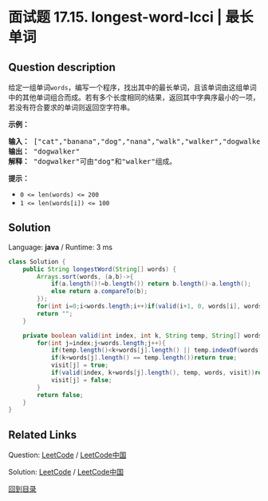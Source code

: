 ﻿# 面试题 17.15. longest-word-lcci | 最长单词

## Question description

<!--If you want to use the English description, use <p>Given a list of words, write a program to find the longest word made of other words in the list. If there are more than one answer, return the one that has smallest lexicographic order. If no answer, return an empty string.</p>

<p><strong>Example: </strong></p>

<pre>
<strong>Input: </strong> [&quot;cat&quot;,&quot;banana&quot;,&quot;dog&quot;,&quot;nana&quot;,&quot;walk&quot;,&quot;walker&quot;,&quot;dogwalker&quot;]
<strong>Output: </strong> &quot;dogwalker&quot;
<strong>Explanation: </strong> &quot;dogwalker&quot; can be made of &quot;dog&quot; and &quot;walker&quot;.
</pre>

<p><strong>Note: </strong></p>

<ul>
	<li><code>0 &lt;= len(words) &lt;= 200</code></li>
	<li><code>1 &lt;= len(words[i]) &lt;= 100</code></li>
</ul>
 instead-->
<p>给定一组单词<code>words</code>，编写一个程序，找出其中的最长单词，且该单词由这组单词中的其他单词组合而成。若有多个长度相同的结果，返回其中字典序最小的一项，若没有符合要求的单词则返回空字符串。</p>

<p><strong>示例：</strong></p>

<pre><strong>输入：</strong> [&quot;cat&quot;,&quot;banana&quot;,&quot;dog&quot;,&quot;nana&quot;,&quot;walk&quot;,&quot;walker&quot;,&quot;dogwalker&quot;]
<strong>输出：</strong> &quot;dogwalker&quot;
<strong>解释：</strong> &quot;dogwalker&quot;可由&quot;dog&quot;和&quot;walker&quot;组成。
</pre>

<p><strong>提示：</strong></p>

<ul>
	<li><code>0 &lt;= len(words) &lt;= 200</code></li>
	<li><code>1 &lt;= len(words[i]) &lt;= 100</code></li>
</ul>




## Solution

Language: **java**  /  Runtime: 3 ms

```java
class Solution {
    public String longestWord(String[] words) {
        Arrays.sort(words, (a,b)->{
            if(a.length()!=b.length()) return b.length()-a.length();
            else return a.compareTo(b);
        });
        for(int i=0;i<words.length;i++)if(valid(i+1, 0, words[i], words, new boolean[words.length])) return words[i];
        return "";
    }

    private boolean valid(int index, int k, String temp, String[] words, boolean []visit){
        for(int j=index;j<words.length;j++){
            if(temp.length()<k+words[j].length() || temp.indexOf(words[j], k)!=k)continue;
            if(k+words[j].length() == temp.length())return true;
            visit[j] = true;
            if(valid(index, k+words[j].length(), temp, words, visit))return true;
            visit[j] = false;            
        }
        return false;
    }
}


```



## Related Links

Question: [LeetCode](https://leetcode.com/problems/longest-word-lcci/description/)  /  [LeetCode中国](https://leetcode-cn.com/problems/longest-word-lcci/description/)

Solution: [LeetCode](https://leetcode.com/articles/longest-word-lcci/)  /  [LeetCode中国](https://leetcode-cn.com/articles/longest-word-lcci/)

[回到目录](../README.md)